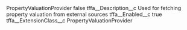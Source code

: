 <?xml version="1.0" encoding="UTF-8"?>
<CustomMetadata xmlns="http://soap.sforce.com/2006/04/metadata" xmlns:xsi="http://www.w3.org/2001/XMLSchema-instance" xmlns:xsd="http://www.w3.org/2001/XMLSchema">
    <label>PropertyValuationProvider</label>
    <protected>false</protected>
    <values>
        <field>tffa__Description__c</field>
        <value xsi:type="xsd:string">Used for fetching property valuation from external sources</value>
    </values>
    <values>
        <field>tffa__Enabled__c</field>
        <value xsi:type="xsd:boolean">true</value>
    </values>
    <values>
        <field>tffa__ExtensionClass__c</field>
        <value xsi:type="xsd:string">PropertyValuationProvider</value>
    </values>
</CustomMetadata>
